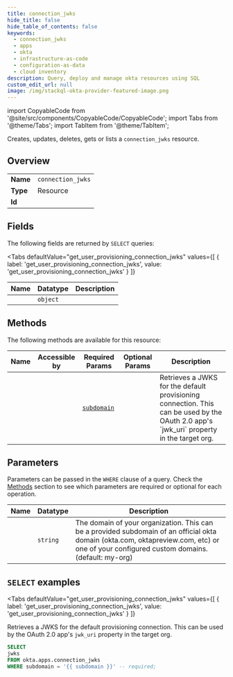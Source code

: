 ```yaml
--- 
title: connection_jwks
hide_title: false
hide_table_of_contents: false
keywords:
  - connection_jwks
  - apps
  - okta
  - infrastructure-as-code
  - configuration-as-data
  - cloud inventory
description: Query, deploy and manage okta resources using SQL
custom_edit_url: null
image: /img/stackql-okta-provider-featured-image.png
---
```


import CopyableCode from '@site/src/components/CopyableCode/CopyableCode';
import Tabs from '@theme/Tabs';
import TabItem from '@theme/TabItem';

Creates, updates, deletes, gets or lists a <code>connection_jwks</code> resource.

## Overview
<table><tbody>
<tr><td><b>Name</b></td><td><code>connection_jwks</code></td></tr>
<tr><td><b>Type</b></td><td>Resource</td></tr>
<tr><td><b>Id</b></td><td><CopyableCode code="okta.apps.connection_jwks" /></td></tr>
</tbody></table>

## Fields

The following fields are returned by `SELECT` queries:

<Tabs
    defaultValue="get_user_provisioning_connection_jwks"
    values={[
        { label: 'get_user_provisioning_connection_jwks', value: 'get_user_provisioning_connection_jwks' }
    ]}
>
<TabItem value="get_user_provisioning_connection_jwks">

<table>
<thead>
    <tr>
    <th>Name</th>
    <th>Datatype</th>
    <th>Description</th>
    </tr>
</thead>
<tbody>
<tr>
    <td><CopyableCode code="jwks" /></td>
    <td><code>object</code></td>
    <td></td>
</tr>
</tbody>
</table>
</TabItem>
</Tabs>

## Methods

The following methods are available for this resource:

<table>
<thead>
    <tr>
    <th>Name</th>
    <th>Accessible by</th>
    <th>Required Params</th>
    <th>Optional Params</th>
    <th>Description</th>
    </tr>
</thead>
<tbody>
<tr>
    <td><a href="#get_user_provisioning_connection_jwks"><CopyableCode code="get_user_provisioning_connection_jwks" /></a></td>
    <td><CopyableCode code="select" /></td>
    <td><a href="#parameter-subdomain"><code>subdomain</code></a></td>
    <td></td>
    <td>Retrieves a JWKS for the default provisioning connection.  This can be used by the OAuth 2.0 app's `jwk_uri` property in the target org.</td>
</tr>
</tbody>
</table>

## Parameters

Parameters can be passed in the `WHERE` clause of a query. Check the [Methods](#methods) section to see which parameters are required or optional for each operation.

<table>
<thead>
    <tr>
    <th>Name</th>
    <th>Datatype</th>
    <th>Description</th>
    </tr>
</thead>
<tbody>
<tr id="parameter-subdomain">
    <td><CopyableCode code="subdomain" /></td>
    <td><code>string</code></td>
    <td>The domain of your organization. This can be a provided subdomain of an official okta domain (okta.com, oktapreview.com, etc) or one of your configured custom domains. (default: my-org)</td>
</tr>
</tbody>
</table>

## `SELECT` examples

<Tabs
    defaultValue="get_user_provisioning_connection_jwks"
    values={[
        { label: 'get_user_provisioning_connection_jwks', value: 'get_user_provisioning_connection_jwks' }
    ]}
>
<TabItem value="get_user_provisioning_connection_jwks">

Retrieves a JWKS for the default provisioning connection.  This can be used by the OAuth 2.0 app's `jwk_uri` property in the target org.

```sql
SELECT
jwks
FROM okta.apps.connection_jwks
WHERE subdomain = '{{ subdomain }}' -- required;
```
</TabItem>
</Tabs>

